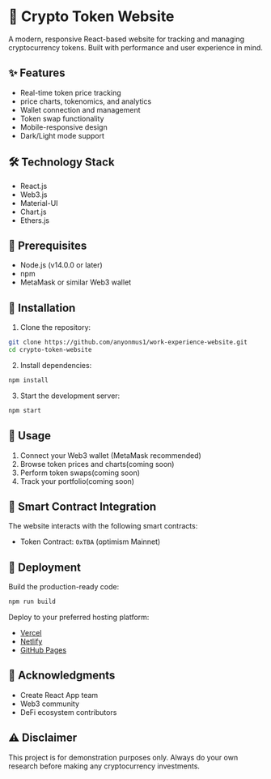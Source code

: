 # 🚀 Crypto Token Website

A modern, responsive React-based website for tracking and managing cryptocurrency tokens. Built with performance and user experience in mind.

## ✨ Features

- Real-time token price tracking
- price charts, tokenomics, and analytics
- Wallet connection and management
- Token swap functionality
- Mobile-responsive design
- Dark/Light mode support

## 🛠 Technology Stack

- React.js
- Web3.js
- Material-UI
- Chart.js
- Ethers.js

## 🚦 Prerequisites

- Node.js (v14.0.0 or later)
- npm
- MetaMask or similar Web3 wallet

## 🔧 Installation

1. Clone the repository:
```bash
git clone https://github.com/anyonmus1/work-experience-website.git
cd crypto-token-website
```

2. Install dependencies:
```bash
npm install

```

3. Start the development server:
```bash
npm start

```

## 📱 Usage

1. Connect your Web3 wallet (MetaMask recommended)
2. Browse token prices and charts(coming soon)
3. Perform token swaps(coming soon)
4. Track your portfolio(coming soon)

## 🔗 Smart Contract Integration

The website interacts with the following smart contracts:

- Token Contract: `0xTBA` (optimism Mainnet)

## 🚀 Deployment

Build the production-ready code:
```bash
npm run build

```

Deploy to your preferred hosting platform:
- [Vercel](https://vercel.com)
- [Netlify](https://netlify.com)
- [GitHub Pages](https://pages.github.com)



## 🙏 Acknowledgments

- Create React App team
- Web3 community
- DeFi ecosystem contributors

## ⚠️ Disclaimer

This project is for demonstration purposes only. Always do your own research before making any cryptocurrency investments.
